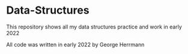 # Data-Structures
This repository shows all my data structures practice and work in early 2022

All code was written in early 2022 by George Herrmann

